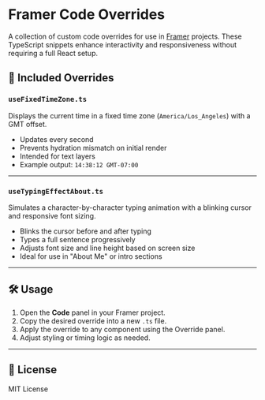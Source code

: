 # Framer Code Overrides

A collection of custom code overrides for use in [Framer](https://framer.com) projects. These TypeScript snippets enhance interactivity and responsiveness without requiring a full React setup.

## 🧩 Included Overrides

### `useFixedTimeZone.ts`
Displays the current time in a fixed time zone (`America/Los_Angeles`) with a GMT offset.

- Updates every second
- Prevents hydration mismatch on initial render
- Intended for text layers
- Example output: `14:38:12 GMT-07:00`

---

### `useTypingEffectAbout.ts`
Simulates a character-by-character typing animation with a blinking cursor and responsive font sizing.

- Blinks the cursor before and after typing
- Types a full sentence progressively
- Adjusts font size and line height based on screen size
- Ideal for use in "About Me" or intro sections

---

## 🛠️ Usage

1. Open the **Code** panel in your Framer project.
2. Copy the desired override into a new `.ts` file.
3. Apply the override to any component using the Override panel.
4. Adjust styling or timing logic as needed.

---

## 📄 License

MIT License
